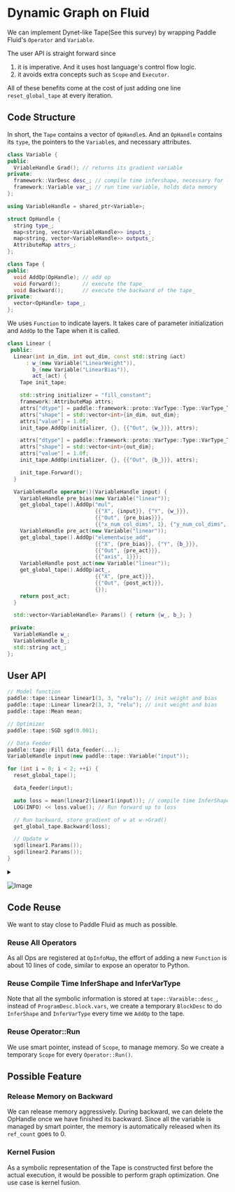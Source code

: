 # Dynamic Graph on Fluid

We can implement Dynet-like Tape(See this survey) by wrapping Paddle Fluid's `Operator`
and `Variable`.

The user API is straight forward since

1. it is imperative. And it uses host language's control flow logic.
1. it avoids extra concepts such as `Scope` and `Executor`.

All of these benefits come at the cost of just adding one line `reset_global_tape`
at every iteration.

## Code Structure

In short, the `Tape` contains a vector of `OpHandle`s. And an `OpHandle` contains its
`type`, the pointers to the `Variable`s, and necessary attributes.

```c++
class Variable {
public:
  VriableHandle Grad(); // returns its gradient variable
private:
  framework::VarDesc desc_; // compile time infershape, necessary for lazy execution
  framework::Variable var_; // run time variable, holds data memory
};

using VariableHandle = shared_ptr<Variable>;

struct OpHandle {
  string type_;
  map<string, vector<VariableHandle>> inputs_;
  map<string, vector<VariableHandle>> outputs_;
  AttributeMap attrs_;
};

class Tape {
public:
  void AddOp(OpHandle); // add op
  void Forward();       // execute the tape_
  void Backward();      // execute the backward of the tape_
private:
  vector<OpHandle> tape_;
};
```

We uses `Function` to indicate layers. It takes care of parameter
initialization and `AddOp` to the Tape when it is called.

```c++
class Linear {
 public:
  Linear(int in_dim, int out_dim, const std::string &act)
      : w_(new Variable("LinearWeight")),
        b_(new Variable("LinearBias")),
        act_(act) {
    Tape init_tape;

    std::string initializer = "fill_constant";
    framework::AttributeMap attrs;
    attrs["dtype"] = paddle::framework::proto::VarType::Type::VarType_Type_FP32;
    attrs["shape"] = std::vector<int>{in_dim, out_dim};
    attrs["value"] = 1.0f;
    init_tape.AddOp(initializer, {}, {{"Out", {w_}}}, attrs);

    attrs["dtype"] = paddle::framework::proto::VarType::Type::VarType_Type_FP32;
    attrs["shape"] = std::vector<int>{out_dim};
    attrs["value"] = 1.0f;
    init_tape.AddOp(initializer, {}, {{"Out", {b_}}}, attrs);

    init_tape.Forward();
  }

  VariableHandle operator()(VariableHandle input) {
    VariableHandle pre_bias(new Variable("linear"));
    get_global_tape().AddOp("mul",
                            {{"X", {input}}, {"Y", {w_}}},
                            {{"Out", {pre_bias}}},
                            {{"x_num_col_dims", 1}, {"y_num_col_dims", 1}});
    VariableHandle pre_act(new Variable("linear"));
    get_global_tape().AddOp("elementwise_add",
                            {{"X", {pre_bias}}, {"Y", {b_}}},
                            {{"Out", {pre_act}}},
                            {{"axis", 1}});
    VariableHandle post_act(new Variable("linear"));
    get_global_tape().AddOp(act_,
                            {{"X", {pre_act}}},
                            {{"Out", {post_act}}},
                            {});
    return post_act;
  }

  std::vector<VariableHandle> Params() { return {w_, b_}; }

 private:
  VariableHandle w_;
  VariableHandle b_;
  std::string act_;
};
```

## User API

```c++
// Model function
paddle::tape::Linear linear1(3, 3, "relu"); // init weight and bias
paddle::tape::Linear linear2(3, 3, "relu"); // init weight and bias
paddle::tape::Mean mean;

// Optimizer
paddle::tape::SGD sgd(0.001);

// Data Feeder
paddle::tape::Fill data_feeder(...);
VariableHandle input(new paddle::tape::Variable("input"));

for (int i = 0; i < 2; ++i) {
  reset_global_tape();

  data_feeder(input);

  auto loss = mean(linear2(linear1(input))); // compile time InferShape & InferVarType
  LOG(INFO) << loss.value(); // Run forward up to loss

  // Run backward, store gradient of w at w->Grad()
  get_global_tape.Backward(loss);

  // Update w
  sgd(linear1.Params());
  sgd(linear2.Params());
}
```

<details>
  <summary></summary>
digraph G {

	subgraph cluster_0 {
                node [shape=record,style=filled];
		style=filled;
		color=lightgrey;
                linear1 [label="{type: mul | {input | {<before_mul1>X: before_mul1 |<weight1> Y: weight1}} |  {output |<before_bias1> Out: before_bias1}}"];
                elementwise_add1 [label="{type: elementwise_add | {input | {<before_bias1>X: before_bias1 |<bias1> Y: bias1}} |  {output |<before_act1> Out: before_act1}}"];
                relu1 [label="{type: relu | {input | {<before_act1>X: before_act1 }} |  {output |<after_act1> Out: after_act1}}"];

		linear1 -> elementwise_add1->relu1;
		label = "forward tape";
	}

        linear1:before_mul1->before_mul1
        linear1:weight1->weight1
        linear1:before_bias1->before_bias1

        elementwise_add1:bias1->bias1
        elementwise_add1:before_bias1->before_bias1
        elementwise_add1:before_act1->before_act1

        relu1:before_act1->before_act1
        relu1:after_act1->after_act1

	subgraph cluster_1 {
                node [shape=record,style=filled];
		style=filled;
		color=lightgrey;
                linear1_grad [label="{type: mul_grad | {input | {<before_mul1>X: before_mul1 |<weight1> Y: weight1|<before_bias1_grad> Out_grad: before_bias1_grad}} |  {output |{<before_mul1_grad>X_grad: before_mul1_grad |<weight1_grad> Y_grad: weight1_grad}}}"];

                elementwise_add1_grad [label="{type: elementwise_add_grad | {input | <before_act1_grad> Out_grad: before_act1_grad} |  {output |{<before_bias1_grad>X_grad: before_bias1_grad |<bias1_grad> Y_grad: bias1_grad}}}"];

                relu1_grad [label="{type: relu_grad |  {input |<after_act1_grad> Out_grad: after_act1_grad} | {ouput | {<before_act1_grad>X_grad: before_act1_grad }}}"];

		linear1_grad -> elementwise_add1_grad ->relu1_grad [dir=back];
                label = "backward tape";
	}

        relu1_grad:after_act1_grad->after_act1_grad
        relu1_grad:before_act1_grad->before_act1_grad

        elementwise_add1_grad:before_act1_grad->before_act1_grad
        elementwise_add1_grad:before_bias1_grad->before_bias1_grad
        elementwise_add1_grad:bias1_grad->bias1_grad

        linear1_grad:before_mul1->before_mul1
        linear1_grad:weight1->weight1
        linear1_grad:before_bias1_grad->before_bias1_grad
        linear1_grad:before_mul1_grad->before_mul1_grad
        linear1_grad:weight1_grad->weight1_grad


	subgraph cluster_2 {
                node [shape=record];
                label = "Linear1";
                weight1
                bias1
	}

        weight1 -> weight1_grad [ label="Grad()", style="dashed" ];
        bias1 -> bias1_grad [ label="Grad()", style="dashed"];

	

}
</details>

![Image](https://github.com/tonyyang-svail/Paddle/blob/cpp_tap/paddle/contrib/dynamic/computation_graph.png)

## Code Reuse

We want to stay close to Paddle Fluid as much as possible.

### Reuse All Operators

As all Ops are registered at `OpInfoMap`, the effort of adding a new `Function`
is about 10 lines of code, similar to expose an operator to Python.

### Reuse Compile Time InferShape and InferVarType

Note that all the symbolic information is stored at `tape::Varaible::desc_`, instead
of `ProgramDesc.block.vars`, we create a temporary `BlockDesc` to do `InferShape` and
`InferVarType` every time we `AddOp` to the tape.

### Reuse Operator::Run

We use smart pointer, instead of `Scope`, to manage memory. So we create a temporary
`Scope` for every `Operator::Run()`.

## Possible Feature

### Release Memory on Backward

We can release memory aggressively. During backward, we can delete the OpHandle once
we have finished its backward. Since all the variable is managed by smart pointer, the
memory is automatically released when its `ref_count` goes to 0.

### Kernel Fusion

As a symbolic representation of the Tape is constructed first before the actual
execution, it would be possible to perform graph optimization. One use case is kernel
fusion.
